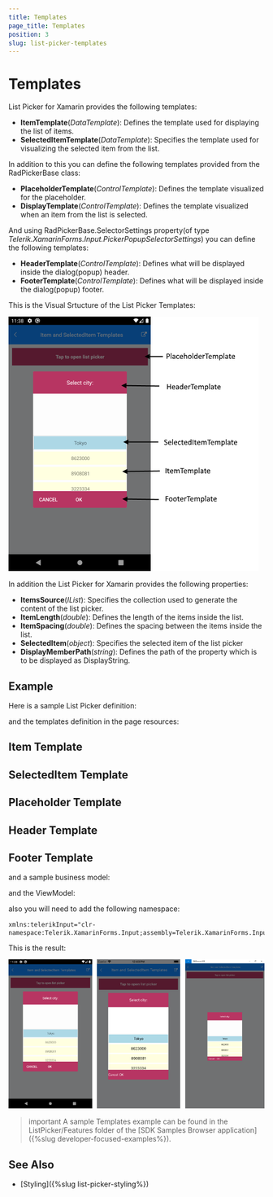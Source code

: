 ```yaml
---
title: Templates
page_title: Templates
position: 3
slug: list-picker-templates
---
```


# Templates

List Picker for Xamarin provides the following templates:

* **ItemTemplate**(*DataTemplate*): Defines the template used for displaying the list of items.
* **SelectedItemTemplate**(*DataTemplate*): Specifies the template used for visualizing the selected item from the list.

In addition to this you can define the following templates provided from the RadPickerBase class:

* **PlaceholderTemplate**(*ControlTemplate*): Defines the template visualized for the placeholder.  
* **DisplayTemplate**(*ControlTemplate*): Defines the template visualized when an item from the list is selected.

And using RadPickerBase.SelectorSettings property(of type *Telerik.XamarinForms.Input.PickerPopupSelectorSettings*) you can define the following templates:

* **HeaderTemplate**(*ControlTemplate*): Defines what will be displayed inside the dialog(popup) header.
* **FooterTemplate**(*ControlTemplate*): Defines what will be displayed inside the dialog(popup) footer.

This is the Visual Srtucture of the List Picker Templates:

![List Picker Visual Structure](images/listpicker_visual_structure_templates.png)

In addition the List Picker for Xamarin provides the following properties:

* **ItemsSource**(*IList*): Specifies the collection used to generate the content of the list picker.
* **ItemLength**(*double*): Defines the length of the items inside the list.
* **ItemSpacing**(*double*): Defines the spacing between the items inside the list.
* **SelectedItem**(*object*): Specifies the selected item of the list picker
* **DisplayMemberPath**(*string*): Defines the path of the property which is to be displayed as DisplayString. 

## Example

Here is a sample List Picker definition:

<snippet id='listpicker-features-templates' />

and the templates definition in the page resources:

## Item Template

<snippet id='listpicker-features-itemtemplate' />

## SelectedItem Template

<snippet id='listpicker-features-selecteditemtemplate' />

## Placeholder Template

<snippet id='listpicker-features-placeholdertemplate' />

## Header Template

<snippet id='listpicker-features-headertemplate' />

## Footer Template

<snippet id='listpicker-features-footertemplate' />

and a sample business model:

<snippet id='listpicker-features-businessmodel' />

and the ViewModel:

<snippet id='listpicker-features-viewmodel' />

also you will need to add the following namespace:

```XAML
xmlns:telerikInput="clr-namespace:Telerik.XamarinForms.Input;assembly=Telerik.XamarinForms.Input"
```

This is the result:

![List Picker Templates](images/listpicker_templates.png)

>important A sample Templates example can be found in the ListPicker/Features folder of the [SDK Samples Browser application]({%slug developer-focused-examples%}).

## See Also

- [Styling]({%slug list-picker-styling%})
